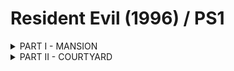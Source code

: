 # Resident Evil (1996) / PS1
<details>
<summary>PART I - MANSION</summary>
<p>

Dining room -> Kenneth (skip cut scene) -> Dining Room -> Entryway (cut scene)  
Equip Jill's gun  
Take the stairs up and to the right, enter door at the top of the stairs  
Dodge the two zombies and enter the door at the end of the hall  
Pick up the green book on the table  
Exit the room using the other knobless door  
Ignore the zombies and go down the stairs  
Enter the storage room, put away you knife and a first aid  
Grab a Beretta clip  
Grab the chemicals on the floor  
Exit storage and go back up the stairs  
Make a right  
While looking at the knobless door, do a 270 degree turn away from the zombie then dodge  
**Note:**  I couldn't get this turn to work, so I killed this zombie  
Make a left, dodge the two zombies, and go though the door at the end of the hall  
Across the catwalk and into the second floor dining room  
Go towards the blue jewel  
Push the statue until the camera changes and kill the zombie  
Continue pushing the statue, then push it over the ledge   
Run around to the door on the other side -> Yellow wallpaper hall  
Dodge all of the zombies and head down stairs  
Enter the storage room and talk to Rebecca (cut scene)  
Grab the key and exit the room  
Rebecca will talk some more, answer NO  
Exit the room  
Dodge all of the zombies in this corrider by sticking to the inner wall, at the pillar switch to the outer wall  
When you round the corner, unlock the door on the right but do not enter  
Enter the last door on this hall  
You are now in the hallway of the first cut scene, with Kenneth's body  
Take a left, away from the camera and enter the door on your left (piano room)  
Run around the piano and push the shelf out of the way to grab the sheet music  
Use the sheet music on the piano (cut scene)  
Rebecca will enter and ask if she can practice, answer YES  
Exit the Piano room and make a right  
Enter the first door on the Chris' left  
Grab the crest from above the fireplace and the blue jewel from the floor where you dropped the statue  
Exit the dining room into the entryway   
Enter the bloor door on the opposite side of the entryway  
Unlock the door next to the ladder  
Discard the Sword key  
Go back to the dining room  
Enter the hallway with Kenneth's body  
Enter the door closest to you  
Move forware enough to activate the zombie you see and dodge him  
Enter the doorway he was guarding (tiger room)  
Use the blue jewel and retieve the wind crest  
Exit the tiger room  
Shoot the first zombie until he falls  
Run out of the corrider moving away from where you came in  
Use the outside wall and dodge the zombies  
Enter the Armor Key room and use the chemicals on the plant  
Retrieve the key  
Exit the room and shoot the zombie once, while he is turning run past him  
Enter the door at the end of the corridoor  
Turn to Chris' left and enter the Piano room (cut scene)  
When the secret room is revealed, enter it and exchange the Wooden Emblem for the Golden Emblem  
Head back to the dining room and place the Golden Emblem above the fireplace  
Get the Bronze Key behind the grandfather clock  
Exit to the entryway, climb the stairs and enter the first door on the right  
Make your way to the blue door in this hallway and use the Armor Key  
Place the statues over the vents, push the button and retreive the Sun Crest  
Exit this room and make a right, heading back the way you came, enter the door on Chris' left  
Enter the door at this end of this hall  
Move around the corner, up the steps and unlock the door at the top of the stairs with the Bronze Key  
Discard the Bronze Key  
Enter the room and move into the room, stand on the left hand side of the screen so that the box is on Chris' left side  
Move forware until the Snake enters  
Run past the snake to where he came from and pick up the Moon Crest then run back towards the exit  
Make sure to get bitten at least once  
Exit the room  
Chris will faint, Rebecca will save him and take him back to the Serum Room (cut scene)  
Open the chest and trade the Armor key for another Beretta clip  
Head back to the entryway and dodge any zombies  
Enter the blue door on the opposite end of the entryway  
Dodge the dogs and enter the door at the end of the hall  
Unlock the door that is in view, but do not enter  
Proceed to the end of the hall and enter the double door  
Unlock the blue door and dodge the zombie that followed  
Enter the next door to the Gallery  
Solve the puzzel and grab the Star Crest  
Exit the Gallery and shoot the zombie directly in front of you until he falls  
Exit the door he is guarding  
Stick to the outer wall, the move to the inner wall when you see the dog  
Place the crests on the panel as fast as possible  
Enter the door and push the stairs two times away from the door you entered  
Push the steps again the wall with the shelf  
Exit using the double door to the courtyard

</p>
</details>
<details>
<summary>PART II - COURTYARD</summary>
<p>



</p>
</details>
